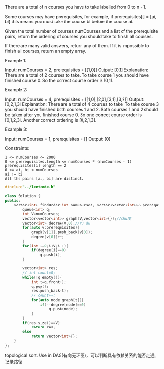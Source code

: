 There are a total of n courses you have to take labelled from 0 to n - 1.

Some courses may have prerequisites, for example, if prerequisites[i] = [ai, bi] this means you must take the course bi before the course ai.

Given the total number of courses numCourses and a list of the prerequisite pairs, return the ordering of courses you should take to finish all courses.

If there are many valid answers, return any of them. If it is impossible to finish all courses, return an empty array.

 

Example 1:

Input: numCourses = 2, prerequisites = [[1,0]]
Output: [0,1]
Explanation: There are a total of 2 courses to take. To take course 1 you should have finished course 0. So the correct course order is [0,1].

Example 2:

Input: numCourses = 4, prerequisites = [[1,0],[2,0],[3,1],[3,2]]
Output: [0,2,1,3]
Explanation: There are a total of 4 courses to take. To take course 3 you should have finished both courses 1 and 2. Both courses 1 and 2 should be taken after you finished course 0.
So one correct course order is [0,1,2,3]. Another correct ordering is [0,2,1,3].

Example 3:

Input: numCourses = 1, prerequisites = []
Output: [0]

 

Constraints:

    1 <= numCourses <= 2000
    0 <= prerequisites.length <= numCourses * (numCourses - 1)
    prerequisites[i].length == 2
    0 <= ai, bi < numCourses
    ai != bi
    All the pairs [ai, bi] are distinct.

```C++
#include"../leetcode.h"

class Solution {
public:
    vector<int> findOrder(int numCourses, vector<vector<int>>& prerequisites) {
        queue<int> q;
        int V=numCourses;
        vector<vector<int>> graph(V,vector<int>{});//chu度
        vector<int> degree(V,0);//ru du
        for(auto v:prerequisites){
            graph[v[1]].push_back(v[0]);
            degree[v[0]]++;
        }
        for(int i=0;i<V;i++){
            if(degree[i]==0)
                q.push(i);
        }

        vector<int> res;
        // int count=0;
        while(!q.empty()){
            int t=q.front();
            q.pop();
            res.push_back(t);
            // count++;
            for(auto node:graph[t]){
                if(--degree[node]==0)
                    q.push(node);
            }
        }
        if(res.size()==V)
            return res;
        else
            return vector<int>{};
    }
};
```

topological sort. Use in DAG(有向无环图)，可以判断具有依赖关系的能否走通,记录路径